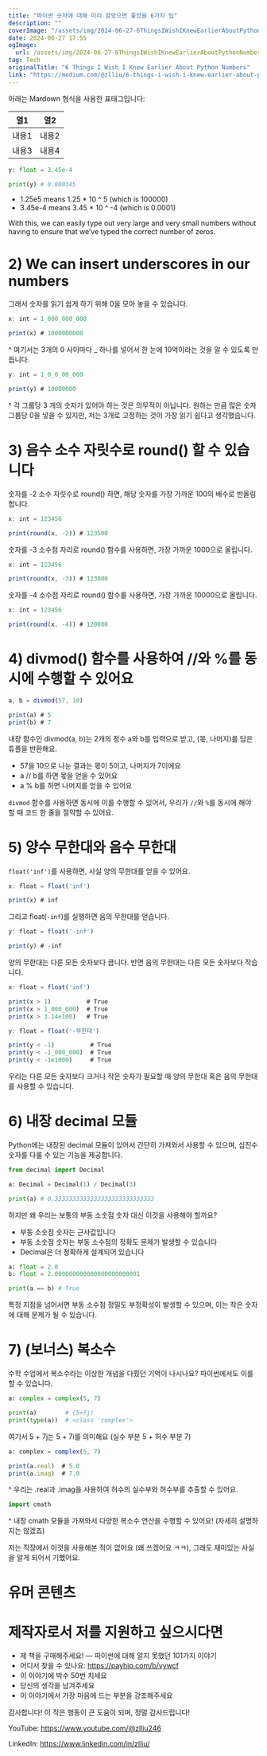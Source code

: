 ```yaml
---
title: "파이썬 숫자에 대해 미리 알았으면 좋았을 6가지 팁"
description: ""
coverImage: "/assets/img/2024-06-27-6ThingsIWishIKnewEarlierAboutPythonNumbers_0.png"
date: 2024-06-27 17:55
ogImage: 
  url: /assets/img/2024-06-27-6ThingsIWishIKnewEarlierAboutPythonNumbers_0.png
tag: Tech
originalTitle: "6 Things I Wish I Knew Earlier About Python Numbers"
link: "https://medium.com/@zlliu/6-things-i-wish-i-knew-earlier-about-python-numbers-dc83443d3da1"
---
```



아래는 Mardown 형식을 사용한 표태그입니다:


| 열1 | 열2 |
|-----|-----|
| 내용1 | 내용2 |
| 내용3 | 내용4 |


<div class="content-ad"></div>

```python
y: float = 3.45e-4

print(y) # 0.000345
```

- 1.25e5 means 1.25 * 10 ^ 5 (which is 100000)
- 3.45e-4 means 3.45 * 10 ^ -4 (which is 0.0001)

With this, we can easily type out very large and very small numbers without having to ensure that we’ve typed the correct number of zeros.

# 2) We can insert underscores in our numbers


<div class="content-ad"></div>

그래서 숫자를 읽기 쉽게 하기 위해 0을 모아 놓을 수 있습니다.

```js
x: int = 1_000_000_000

print(x) # 1000000000
```

^ 여기서는 3개의 0 사이마다 _ 하나를 넣어서 한 눈에 10억이라는 것을 알 수 있도록 만듭니다.

```js
y: int = 1_0_0_00_000

print(y) # 10000000
```

<div class="content-ad"></div>

^ 각 그룹당 3 개의 숫자가 있어야 하는 것은 의무적이 아닙니다. 원하는 만큼 많은 숫자 그룹당 0을 넣을 수 있지만, 저는 3개로 고정하는 것이 가장 읽기 쉽다고 생각했습니다.

# 3) 음수 소수 자릿수로 round() 할 수 있습니다

숫자를 -2 소수 자릿수로 round() 하면, 해당 숫자를 가장 가까운 100의 배수로 반올림합니다.

```js
x: int = 123456

print(round(x, -2)) # 123500
```

<div class="content-ad"></div>

숫자를 -3 소수점 자리로 round() 함수를 사용하면, 가장 가까운 1000으로 올립니다.

```js
x: int = 123456

print(round(x, -3)) # 123000
```

숫자를 -4 소수점 자리로 round() 함수를 사용하면, 가장 가까운 10000으로 올립니다.

```js
x: int = 123456

print(round(x, -4)) # 120000
```

<div class="content-ad"></div>

# 4) divmod() 함수를 사용하여 //와 %를 동시에 수행할 수 있어요

```js
a, b = divmod(57, 10)

print(a) # 5
print(b) # 7
```

내장 함수인 divmod(a, b)는 2개의 정수 a와 b를 입력으로 받고, (몫, 나머지)를 담은 튜플을 반환해요.

- 57을 10으로 나눈 결과는 몫이 5이고, 나머지가 7이에요
- a // b를 하면 몫을 얻을 수 있어요
- a % b를 하면 나머지를 얻을 수 있어요

<div class="content-ad"></div>

`divmod` 함수를 사용하면 동시에 이를 수행할 수 있어서, 우리가 `//`와 `%`를 동시에 해야 할 때 코드 한 줄을 절약할 수 있어요.

# 5) 양수 무한대와 음수 무한대

`float('inf')`를 사용하면, 사실 양의 무한대를 얻을 수 있어요.

```js
x: float = float('inf')

print(x) # inf
```

<div class="content-ad"></div>

그리고 float(`-inf`)를 실행하면 음의 무한대를 얻습니다.

```js
y: float = float('-inf')

print(y) # -inf
```

양의 무한대는 다른 모든 숫자보다 큽니다. 반면 음의 무한대는 다른 모든 숫자보다 작습니다.

```js
x: float = float('inf')

print(x > 1)          # True
print(x > 1_000_000)  # True
print(x > 3.14e100)   # True
```

<div class="content-ad"></div>

```js
y: float = float('-무한대')

print(y < -1)          # True
print(y < -1_000_000)  # True
print(y < -1e1000)     # True
```

우리는 다른 모든 숫자보다 크거나 작은 숫자가 필요할 때 양의 무한대 혹은 음의 무한대를 사용할 수 있습니다.

# 6) 내장 decimal 모듈

Python에는 내장된 decimal 모듈이 있어서 간단히 가져와서 사용할 수 있으며, 십진수 숫자를 다룰 수 있는 기능을 제공합니다.

<div class="content-ad"></div>

```python
from decimal import Decimal

a: Decimal = Decimal(1) / Decimal(3)

print(a) # 0.3333333333333333333333333333
```

하지만 왜 우리는 보통의 부동 소숫점 숫자 대신 이것을 사용해야 할까요?

- 부동 소숫점 숫자는 근사값입니다
- 부동 소숫점 숫자는 부동 소수점의 정확도 문제가 발생할 수 있습니다
- Decimal은 더 정확하게 설계되어 있습니다

```python
a: float = 2.0
b: float = 2.000000000000000000000001

print(a == b) # True
```

<div class="content-ad"></div>

특정 지점을 넘어서면 부동 소수점 정밀도 부정확성이 발생할 수 있으며, 이는 작은 숫자에 대해 문제가 될 수 있습니다.

# 7) (보너스) 복소수

수학 수업에서 복소수라는 이상한 개념을 다뤘던 기억이 나시나요? 파이썬에서도 이를 할 수 있습니다.

```python
a: complex = complex(5, 7)

print(a)        # (5+7j)
print(type(a))  # <class 'complex'>
```

<div class="content-ad"></div>

여기서 5 + 7j는 5 + 7i를 의미해요 (실수 부분 5 + 허수 부분 7)

```js
a: complex = complex(5, 7)

print(a.real)  # 5.0
print(a.imag)  # 7.0
```

^ 우리는 .real과 .imag을 사용하여 허수의 실수부와 허수부를 추출할 수 있어요.

```js
import cmath
```  

<div class="content-ad"></div>

^ 내장 cmath 모듈을 가져와서 다양한 복소수 연산을 수행할 수 있어요! (자세히 설명하지는 않겠죠)

저는 직장에서 이것을 사용해본 적이 없어요 (왜 쓰겠어요 ㅋㅋ), 그래도 재미있는 사실을 알게 되어서 기뻤어요.

# 유머 콘텐츠

# 제작자로서 저를 지원하고 싶으시다면

<div class="content-ad"></div>

- 제 책을 구매해주세요! — 파이썬에 대해 알지 못했던 101가지 이야기
- 어디서 찾을 수 있나요: https://payhip.com/b/vywcf
- 이 이야기에 박수 50번 치세요
- 당신의 생각을 남겨주세요
- 이 이야기에서 가장 마음에 드는 부분을 강조해주세요

감사합니다! 이 작은 행동이 큰 도움이 되며, 정말 감사드립니다!

YouTube: https://www.youtube.com/@zlliu246

LinkedIn: https://www.linkedin.com/in/zlliu/